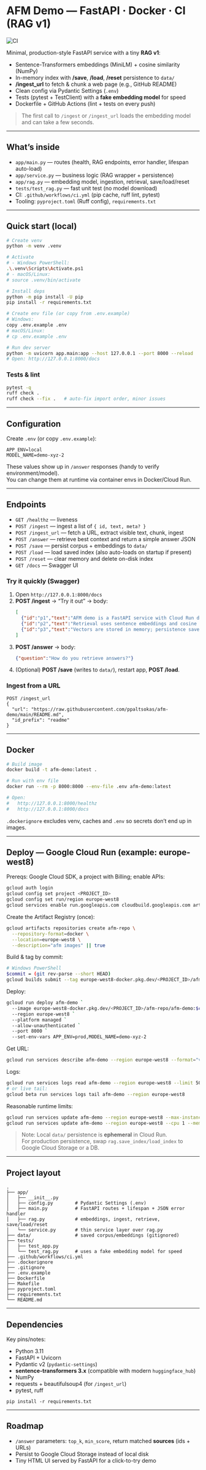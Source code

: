 # AFM Demo — FastAPI · Docker · CI (RAG v1)
![CI](https://github.com/ppaltsokas/afm-demo/actions/workflows/ci.yml/badge.svg)

Minimal, production-style FastAPI service with a tiny **RAG v1**:
- Sentence-Transformers embeddings (MiniLM) + cosine similarity (NumPy)
- In-memory index with **/save**, **/load**, **/reset** persistence to `data/`
- **/ingest_url** to fetch & chunk a web page (e.g., GitHub README)
- Clean config via Pydantic Settings (`.env`)
- Tests (pytest + TestClient) with a **fake embedding model** for speed
- Dockerfile + GitHub Actions (lint + tests on every push)

> The first call to `/ingest` or `/ingest_url` loads the embedding model and can take a few seconds.

---

## What’s inside
- `app/main.py` — routes (health, RAG endpoints, error handler, lifespan auto-load)
- `app/service.py` — business logic (RAG wrapper + persistence)
- `app/rag.py` — embedding model, ingestion, retrieval, save/load/reset
- `tests/test_rag.py` — fast unit test (no model download)
- CI: `.github/workflows/ci.yml` (pip cache, ruff lint, pytest)
- Tooling: `pyproject.toml` (Ruff config), `requirements.txt`

---

## Quick start (local)

```bash
# Create venv
python -m venv .venv

# Activate
# - Windows PowerShell:
.\.venv\Scripts\Activate.ps1
# - macOS/Linux:
# source .venv/bin/activate

# Install deps
python -m pip install -U pip
pip install -r requirements.txt

# Create env file (or copy from .env.example)
# Windows:
copy .env.example .env
# macOS/Linux:
# cp .env.example .env

# Run dev server
python -m uvicorn app.main:app --host 127.0.0.1 --port 8000 --reload
# Open: http://127.0.0.1:8000/docs
```

### Tests & lint
```bash
pytest -q
ruff check .
ruff check --fix .   # auto-fix import order, minor issues
```

---

## Configuration

Create `.env` (or copy `.env.example`):
```
APP_ENV=local
MODEL_NAME=demo-xyz-2
```

These values show up in `/answer` responses (handy to verify environment/model).  
You can change them at runtime via container envs in Docker/Cloud Run.

---

## Endpoints

- `GET /healthz` — liveness
- `POST /ingest` — ingest a list of `{ id, text, meta? }`
- `POST /ingest_url` — fetch a URL, extract visible text, chunk, ingest
- `POST /answer` — retrieve best context and return a simple answer JSON
- `POST /save` — persist corpus + embeddings to `data/`
- `POST /load` — load saved index (also auto-loads on startup if present)
- `POST /reset` — clear memory and delete on-disk index
- `GET /docs` — Swagger UI

### Try it quickly (Swagger)
1. Open `http://127.0.0.1:8000/docs`
2. **POST /ingest** → “Try it out” → body:
   ```json
   [
     {"id":"p1","text":"AFM demo is a FastAPI service with Cloud Run deployment."},
     {"id":"p2","text":"Retrieval uses sentence embeddings and cosine similarity."},
     {"id":"p3","text":"Vectors are stored in memory; persistence saves to disk."}
   ]
   ```
3. **POST /answer** → body:
   ```json
   {"question":"How do you retrieve answers?"}
   ```
4. (Optional) **POST /save** (writes to `data/`), restart app, **POST /load**.

### Ingest from a URL
```
POST /ingest_url
{
  "url": "https://raw.githubusercontent.com/ppaltsokas/afm-demo/main/README.md",
  "id_prefix": "readme"
}
```

---

## Docker

```bash
# Build image
docker build -t afm-demo:latest .

# Run with env file
docker run --rm -p 8000:8000 --env-file .env afm-demo:latest

# Open:
#   http://127.0.0.1:8000/healthz
#   http://127.0.0.1:8000/docs
```

`.dockerignore` excludes venv, caches and `.env` so secrets don’t end up in images.

---

## Deploy — Google Cloud Run (example: europe-west8)

Prereqs: Google Cloud SDK, a project with Billing; enable APIs:
```bash
gcloud auth login
gcloud config set project <PROJECT_ID>
gcloud config set run/region europe-west8
gcloud services enable run.googleapis.com cloudbuild.googleapis.com artifactregistry.googleapis.com
```

Create the Artifact Registry (once):
```bash
gcloud artifacts repositories create afm-repo \
  --repository-format=docker \
  --location=europe-west8 \
  --description="afm images" || true
```

Build & tag by commit:
```bash
# Windows PowerShell
$commit = (git rev-parse --short HEAD)
gcloud builds submit --tag europe-west8-docker.pkg.dev/<PROJECT_ID>/afm-repo/afm-demo:$commit
```

Deploy:
```bash
gcloud run deploy afm-demo `
  --image europe-west8-docker.pkg.dev/<PROJECT_ID>/afm-repo/afm-demo:$commit `
  --region europe-west8 `
  --platform managed `
  --allow-unauthenticated `
  --port 8000 `
  --set-env-vars APP_ENV=prod,MODEL_NAME=demo-xyz-2
```

Get URL:
```bash
gcloud run services describe afm-demo --region europe-west8 --format="value(status.url)"
```

Logs:
```bash
gcloud run services logs read afm-demo --region europe-west8 --limit 50
# or live tail:
gcloud beta run services logs tail afm-demo --region europe-west8
```

Reasonable runtime limits:
```bash
gcloud run services update afm-demo --region europe-west8 --max-instances 3
gcloud run services update afm-demo --region europe-west8 --cpu 1 --memory 512Mi --concurrency 80 --timeout 60
```

> Note: Local `data/` persistence is **ephemeral** in Cloud Run.  
> For production persistence, swap `rag.save_index/load_index` to Google Cloud Storage or a DB.

---

## Project layout

```
.
├── app/
│   ├── __init__.py
│   ├── config.py        # Pydantic Settings (.env)
│   ├── main.py          # FastAPI routes + lifespan + JSON error handler
│   ├── rag.py           # embeddings, ingest, retrieve, save/load/reset
│   └── service.py       # thin service layer over rag.py
├── data/                # saved corpus/embeddings (gitignored)
├── tests/
│   ├── test_app.py
│   └── test_rag.py      # uses a fake embedding model for speed
├── .github/workflows/ci.yml
├── .dockerignore
├── .gitignore
├── .env.example
├── Dockerfile
├── Makefile
├── pyproject.toml
├── requirements.txt
└── README.md
```

---

## Dependencies

Key pins/notes:
- Python 3.11
- FastAPI + Uvicorn
- Pydantic v2 (`pydantic-settings`)
- **sentence-transformers 3.x** (compatible with modern `huggingface_hub`)
- NumPy
- requests + beautifulsoup4 (for `/ingest_url`)
- pytest, ruff

```
pip install -r requirements.txt
```

---

## Roadmap
- `/answer` parameters: `top_k`, `min_score`, return matched **sources** (ids + URLs)
- Persist to Google Cloud Storage instead of local disk
- Tiny HTML UI served by FastAPI for a click-to-try demo
